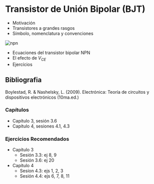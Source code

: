 # Transistor de Unión Bipolar (BJT)

- Motivación
- Transistores a grandes rasgos
- Símbolo, nomenclatura y convenciones

![npn](https://julianodb.github.io/electronic_circuits_diagrams/npn.png)

- Ecuaciones del transistor bipolar NPN
- El efecto de $V_{CE}$
- Ejercícios

## Bibliografia

Boylestad, R. & Nashelsky, L. (2009). Electrónica: Teoría de circuitos y dispositivos electrónicos (10ma.ed.)

### Capítulos
- Capítulo 3, sesión 3.6
- Capítulo 4, sesiones 4.1, 4.3

### Ejercícios Recomendados
- Capítulo 3
  - Sesión 3.3: ej 8, 9
  - Sesión 3.6: ej 20
- Capítulo 4
  - Sesíon 4.3: ejs 1, 2, 3
  - Sesión 4.4: ejs 6, 7, 8, 11
